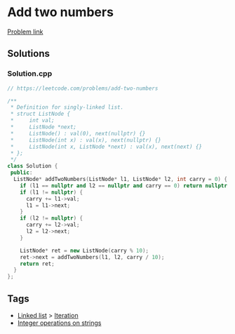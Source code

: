 # Add two numbers

[Problem link](https://leetcode.com/problems/add-two-numbers)

## Solutions


### Solution.cpp
```cpp
// https://leetcode.com/problems/add-two-numbers

/**
 * Definition for singly-linked list.
 * struct ListNode {
 *     int val;
 *     ListNode *next;
 *     ListNode() : val(0), next(nullptr) {}
 *     ListNode(int x) : val(x), next(nullptr) {}
 *     ListNode(int x, ListNode *next) : val(x), next(next) {}
 * };
 */
class Solution {
 public:
  ListNode* addTwoNumbers(ListNode* l1, ListNode* l2, int carry = 0) {
    if (l1 == nullptr and l2 == nullptr and carry == 0) return nullptr;
    if (l1 != nullptr) {
      carry += l1->val;
      l1 = l1->next;
    }
    if (l2 != nullptr) {
      carry += l2->val;
      l2 = l2->next;
    }

    ListNode* ret = new ListNode(carry % 10);
    ret->next = addTwoNumbers(l1, l2, carry / 10);
    return ret;
  }
};
```
## Tags

* [Linked list](/Collections/linked-list.md#linked-list) > [Iteration](/Collections/linked-list.md#iteration)
* [Integer operations on strings](/Collections/integer-operations-on-strings.md#integer-operations-on-strings)
